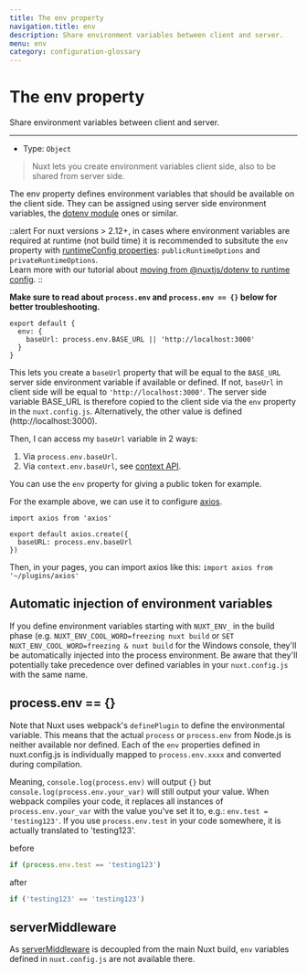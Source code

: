 ```yaml
---
title: The env property
navigation.title: env
description: Share environment variables between client and server.
menu: env
category: configuration-glossary
---
```


# The env property

Share environment variables between client and server.

---

- Type: `Object`

> Nuxt lets you create environment variables client side, also to be shared from server side.

The env property defines environment variables that should be available on the client side. They can be assigned using server side environment variables, the [dotenv module](https://github.com/nuxt-community/dotenv-module) ones or similar.

::alert
For nuxt versions > 2.12+, in cases where environment variables are required at runtime (not build time) it is recommended to subsitute the `env` property with [runtimeConfig properties](/docs/configuration-glossary/configuration-runtime-config): `publicRuntimeOptions` and `privateRuntimeOptions`. 
<br>
Learn more with our tutorial about [moving from @nuxtjs/dotenv to runtime config](/tutorials/moving-from-nuxtjs-dotenv-to-runtime-config/).
::

**Make sure to read about `process.env` and `process.env == {}` below for better troubleshooting.**

```js{}[nuxt.config.js]
export default {
  env: {
    baseUrl: process.env.BASE_URL || 'http://localhost:3000'
  }
}
```

This lets you create a `baseUrl` property that will be equal to the `BASE_URL` server side environment variable if available or defined. If not, `baseUrl` in client side will be equal to `'http://localhost:3000'`. The server side variable BASE_URL is therefore copied to the client side via the `env` property in the `nuxt.config.js`. Alternatively, the other value is defined (http://localhost:3000).

Then, I can access my `baseUrl` variable in 2 ways:

1. Via `process.env.baseUrl`.
2. Via `context.env.baseUrl`, see [context API](/docs/internals-glossary/context).

You can use the `env` property for giving a public token for example.

For the example above, we can use it to configure [axios](https://github.com/mzabriskie/axios).

```js{}[plugins/axios.js]
import axios from 'axios'

export default axios.create({
  baseURL: process.env.baseUrl
})
```

Then, in your pages, you can import axios like this: `import axios from '~/plugins/axios'`

## Automatic injection of environment variables

If you define environment variables starting with `NUXT_ENV_` in the build phase (e.g. `NUXT_ENV_COOL_WORD=freezing nuxt build` or `SET NUXT_ENV_COOL_WORD=freezing & nuxt build` for the Windows console, they'll be automatically injected into the process environment. Be aware that they'll potentially take precedence over defined variables in your `nuxt.config.js` with the same name.

## process.env == {}

Note that Nuxt uses webpack's `definePlugin` to define the environmental variable. This means that the actual `process` or `process.env` from Node.js is neither available nor defined. Each of the `env` properties defined in nuxt.config.js is individually mapped to `process.env.xxxx` and converted during compilation.

Meaning, `console.log(process.env)` will output `{}` but `console.log(process.env.your_var)` will still output your value. When webpack compiles your code, it replaces all instances of `process.env.your_var` with the value you've set it to, e.g.: `env.test = 'testing123'`. If you use `process.env.test` in your code somewhere, it is actually translated to 'testing123'.

before

```js
if (process.env.test == 'testing123')
```

after

```js
if ('testing123' == 'testing123')
```

## serverMiddleware

As [serverMiddleware](/docs/configuration-glossary/configuration-servermiddleware) is decoupled from the main Nuxt build, `env` variables defined in `nuxt.config.js` are not available there.
